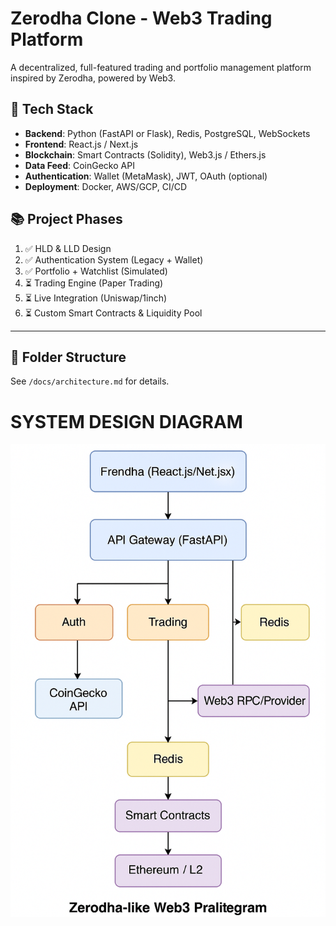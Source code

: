 # Zerodha Clone - Web3 Trading Platform

A decentralized, full-featured trading and portfolio management platform inspired by Zerodha, powered by Web3.

## 🔧 Tech Stack

- **Backend**: Python (FastAPI or Flask), Redis, PostgreSQL, WebSockets
- **Frontend**: React.js / Next.js
- **Blockchain**: Smart Contracts (Solidity), Web3.js / Ethers.js
- **Data Feed**: CoinGecko API
- **Authentication**: Wallet (MetaMask), JWT, OAuth (optional)
- **Deployment**: Docker, AWS/GCP, CI/CD

## 📚 Project Phases

1. ✅ HLD & LLD Design
2. ✅ Authentication System (Legacy + Wallet)
3. ✅ Portfolio + Watchlist (Simulated)
4. ⏳ Trading Engine (Paper Trading)
5. ⏳ Live Integration (Uniswap/1inch)
6. ⏳ Custom Smart Contracts & Liquidity Pool

---

## 📂 Folder Structure

See `/docs/architecture.md` for details.

# SYSTEM DESIGN DIAGRAM

![SYSTEM DESIGN DIAGRAM](https://github.com/MrTech101/zerodha-clone-web3-platform/blob/main/ChatGPT%20Image%20May%2018,%202025,%2010_05_35%20PM.png?raw=true)

